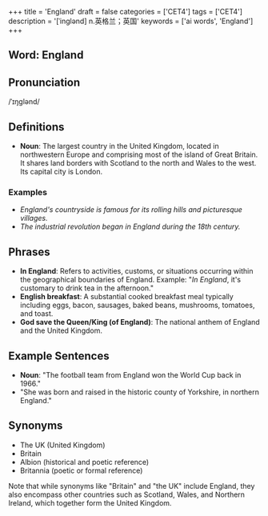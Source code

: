 +++
title = 'England'
draft = false
categories = ['CET4']
tags = ['CET4']
description = '[ˈinglənd] n.英格兰；英国'
keywords = ['ai words', 'England']
+++

## Word: England

## Pronunciation
/ˈɪŋɡlənd/

## Definitions
- **Noun**: The largest country in the United Kingdom, located in northwestern Europe and comprising most of the island of Great Britain. It shares land borders with Scotland to the north and Wales to the west. Its capital city is London.

### Examples
- *England's countryside is famous for its rolling hills and picturesque villages.*
- *The industrial revolution began in England during the 18th century.*

## Phrases
- **In England**: Refers to activities, customs, or situations occurring within the geographical boundaries of England. Example: "*In England*, it's customary to drink tea in the afternoon."
- **English breakfast**: A substantial cooked breakfast meal typically including eggs, bacon, sausages, baked beans, mushrooms, tomatoes, and toast.
- **God save the Queen/King (of England)**: The national anthem of England and the United Kingdom.

## Example Sentences
- **Noun**: "The football team from England won the World Cup back in 1966."
- "She was born and raised in the historic county of Yorkshire, in northern England."

## Synonyms
- The UK (United Kingdom)
- Britain
- Albion (historical and poetic reference)
- Britannia (poetic or formal reference) 

Note that while synonyms like "Britain" and "the UK" include England, they also encompass other countries such as Scotland, Wales, and Northern Ireland, which together form the United Kingdom.

